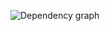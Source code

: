 ![Dependency graph](https://camo.githubusercontent.com/5d344d7d9571144d81ec879b7b3a85a8309addea/687474703a2f2f692e696d6775722e636f6d2f4e546954755a792e706e673f31)
